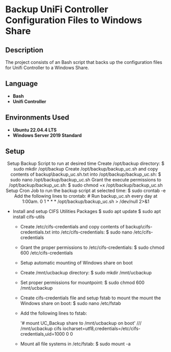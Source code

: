 <h1>Backup UniFi Controller Configuration Files to Windows Share</h1>


<h2>Description</h2>
The project consists of an Bash script that backs up the configuration files for Unifi Controller to a Windows Share.<br/>

<h2>Language</h2>

- <b>Bash</b>
- <b>Unifi Controller</b>

<h2>Environments Used </h2>

- <b>Ubuntu 22.04.4 LTS</b>
- <b>Windows Server 2019 Standard</b>

<h2>Setup</h2>

<p align="center">
Setup Backup Script to run at desired time
Create /opt/backup directory:
$ sudo mkdir /opt/backup
Create /opt/backup/backup_uc.sh
and copy contents of backup\backup_uc.sh.txt
into /opt/backup/backup_uc.sh:
$ sudo nano /opt/backup/backup_uc.sh
Grant the execute permissions to /opt/backup/backup_uc.sh:
$ sudo chmod +x /opt/backup/backup_uc.sh
Setup Cron Job to run the backup script at selected time:
$ sudo crontab -e
Add the following lines to crontab:
# Run backup_uc.sh every day at 1:00am.
0 1 * * * /opt/backup/backup_uc.sh > /dev/null 2>&1

- Install and setup CIFS Utilities Packages
    $ sudo apt update
    $ sudo apt install cifs-utils
  - Create /etc/cifs-credentials and copy contents of backup\cifs-credentials.txt into /etc/cifs-credentials:
    $ sudo nano /etc/cifs-credentials
  - Grant the proper permissions to /etc/cifs-credentials:
    $ sudo chmod 600 /etc/cifs-credentials

  - Setup automatic mounting of Windows share on boot
  - Create /mnt/ucbackup directory:
    $ sudo mkdir /mnt/ucbackup
  - Set proper permissions for mountpoint:
    $ sudo chmod 600 /mnt/ucbackup
  - Create cifs-credentials file and setup fstab to mount the mount the Windows share on boot:
    $ sudo nano /etc/fstab
  - Add the following lines to fstab:
  
    '# mount UC_Backup share to /mnt/ucbackup on boot'
    //<IP address of Windows Server>/<Windows Share Name> /mnt/ucbackup cifs iocharset=utf8,credentials=/etc/cifs-credentials,uid=1000 0 0
    
  - Mount all file systems in /etc/fstab:
    $ sudo mount -a<br/>
<br />
<br />
</p>

<!--
 ```diff
- text in red
+ text in green
! text in orange
# text in gray
@@ text in purple (and bold)@@
```
--!>
